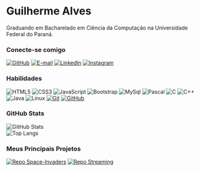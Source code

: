 # Guilherme Alves

Graduando em Bacharelado em Ciência da Computação na Universidade Federal do Paraná. 

### Conecte-se comigo

[![GitHub](https://img.shields.io/badge/-GitHub-141321?style=for-the-badge&logo=GitHub)](https://github.com/GuilhermesfAlves)
[![E-mail](https://img.shields.io/badge/-Email-141321?style=for-the-badge&logo=gmail)](mailto:guilhermesfalves17@gmail.com)
[![LinkedIn](https://img.shields.io/badge/-LinkedIn-141321?style=for-the-badge&logo=linkedin&logoColor=0A66C2)](https://www.linkedin.com/in/guilherme-alves-2013b9286/)
[![Instagram](https://img.shields.io/badge/-Instagram-141321?style=for-the-badge&logo=Instagram)](https://www.instagram.com/guialves.png/)

### Habilidades

![HTML5](https://img.shields.io/badge/HTML5-141321?style=for-the-badge&logo=html5)
![CSS3](https://img.shields.io/badge/CSS3-141321?style=for-the-badge&logo=css3)
![JavaScript](https://img.shields.io/badge/JavaScript-141321?style=for-the-badge&logo=javascript)
![Bootstrap](https://img.shields.io/badge/Bootstrap-141321?style=for-the-badge&logo=Bootstrap)
![MySql](https://img.shields.io/badge/MySql-141321?style=for-the-badge&logo=MySql)
![Pascal](https://img.shields.io/badge/Pascal-141321?style=for-the-badge&logo=Pascal)
![C](https://img.shields.io/badge/C-141321?style=for-the-badge&logo=C)
![C++](https://img.shields.io/badge/C++-141321?style=for-the-badge&logo=C++)
![Java](https://img.shields.io/badge/Java-141321?style=for-the-badge&logo=Java)
![Linux](https://img.shields.io/badge/Linux-141321?style=for-the-badge&logo=Linux)
[![Git](https://img.shields.io/badge/Git-141321?style=for-the-badge&logo=git)](https://git-scm.com/doc)
[![GitHub](https://img.shields.io/badge/GitHub-141321?style=for-the-badge&logo=github)](https://docs.github.com/)

### GitHub Stats

![GitHub Stats](https://github-readme-stats.vercel.app/api?username=GuilhermesfAlves&theme=radical&show_icons=true&rank_icon=github&locale=pt-br)
<br>
![Top Langs](https://github-readme-stats-git-masterrstaa-rickstaa.vercel.app/api/top-langs/?username=GuilhermesfAlves&layout=compact&theme=radical&card_width=467&locale=pt-br)


### Meus Principais Projetos 

[![Repo Space-Invaders](https://github-readme-stats.vercel.app/api/pin/?username=GuilhermesfAlves&repo=Space-Invaders&show_icons=true&theme=radical&locale=pt-br)](https://github.com/GuilhermesfAlves/Space-Invaders)
[![Repo Streaming](https://github-readme-stats.vercel.app/api/pin/?username=GuilhermesfAlves&repo=Streaming&show_icons=true&theme=radical&locale=pt-br)](https://github.com/GuilhermesfAlves/Streaming)

<!--
### Meus Principais Artigos na DIO

<table>
  <thead>
    <tr align="left">
      <th>Data</th>
      <th>Título</th>
      <th>Link</th>
    </tr>
  </thead>
  <tbody align="left">
    <tr>
      <td>14/12/2022</td>
      <td>5 Dicas Essenciais para Aprender a Programar em Qualquer Linguagem! #CommunityWeek</td>
      <td align="center">
        <a href="https://web.dio.me/articles/5-dicas-essenciais-para-aprender-a-programar-em-qualquer-linguagem-communityweek">
           <img align="center" alt="Ler Artigo" src="https://img.shields.io/badge/Ler%20Artigo-30A3DC?style=for-the-badge">
        </a>
      </td>
    </tr>
    <tr>
      <td>21/10/2022</td>
      <td>Crie Seu Próprio Web Component</td>
      <td align="center">
        <a href="https://web.dio.me/articles/crie-seu-proprio-web-component">
           <img align="center" alt="Ler Artigo" src="https://img.shields.io/badge/Ler%20Artigo-E94D5F?style=for-the-badge">
        </a>
      </td>
    </tr>
    <tr>
      <td>30/06/2022</td>
      <td>Destrave seu Primeiro Desafio de Código</td>
      <td align="center">
        <a href="https://web.dio.me/articles/destrave-seu-primeiro-desafio-de-codigo">
           <img align="center" alt="Ler Artigo" src="https://img.shields.io/badge/Ler%20Artigo-30A3DC?style=for-the-badge">
        </a>
      </td>    
    </tr>
    <tr>
      <td>21/04/2022</td>
      <td>5 Dicas para Melhorar seu Profile README do GitHub</td>
      <td align="center">
        <a href="https://web.dio.me/articles/5-dicas-para-melhorar-o-readme-do-seu-perfil-no-github">
           <img align="center" alt="Ler Artigo" src="https://img.shields.io/badge/Ler%20Artigo-E94D5F?style=for-the-badge">
        </a>
      </td>    
    </tr>
  </tbody>
  <tfoot></tfoot>
</table>

-->
